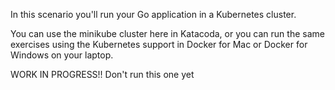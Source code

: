 In this scenario you'll run your Go application in a Kubernetes cluster. 

You can use the minikube cluster here in Katacoda, or you can run the same exercises using the Kubernetes support in Docker for Mac or Docker for Windows on your laptop. 

WORK IN PROGRESS!! Don't run this one yet
